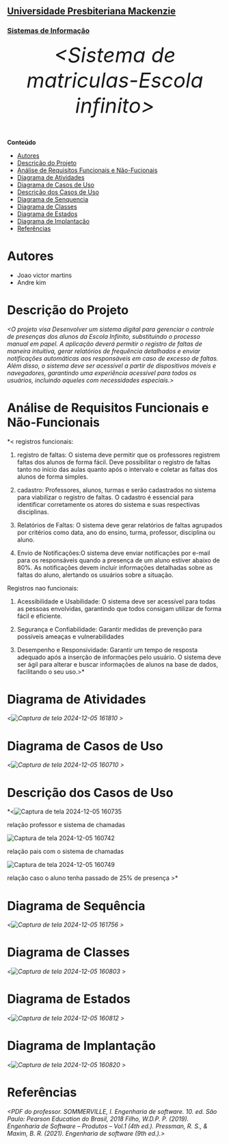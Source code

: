 <h2><a href= "https://www.mackenzie.br">Universidade Presbiteriana Mackenzie</a></h2>
<h3><a href= "https://www.mackenzie.br/graduacao/sao-paulo-higienopolis/sistemas-de-informacao">Sistemas de Informação</a></h3>


<font size="+12"><center>
*&lt;Sistema de matriculas-Escola infinito&gt;*
</center></font>

**Conteúdo**

- [Autores](#nome-alunos)
- [Descrição do Projeto](#introdução-do-projeto)
- [Análise de Requisitos Funcionais e Não-Fucionais](#descrição-dos-requisitos)
- [Diagrama de Atividades](#diagrama-de-atividades) 
- [Diagrama de Casos de Uso](#diagrama-de-comportamento-atores)
- [Descrição dos Casos de Uso](#descrição-das-funcões)
- [Diagrama de Senquencia](#diagrama-de-ordem-interações)
- [Diagrama de Classes](#diagrama-orientado-objetos)
- [Diagrama de Estados](#diagrama-estrutura-componente)
- [Diagrama de Implantação](#diagrama-de-hardware-software)
- [Referências](#referências)


# Autores

* Joao victor martins
* Andre kim


# Descrição do Projeto

*&lt;O projeto visa Desenvolver um sistema digital para gerenciar o controle de presenças dos alunos da Escola Infinito, substituindo o processo manual em papel. A aplicação deverá permitir o registro de faltas de maneira intuitiva, gerar relatórios de frequência detalhados e enviar notificações automáticas aos responsáveis em caso de excesso de faltas. Além disso, o sistema deve ser acessível a partir de dispositivos móveis e navegadores, garantindo uma experiência acessível para todos os usuários, incluindo aqueles com necessidades especiais.&gt;*

# Análise de Requisitos Funcionais e Não-Funcionais
*&lt;
registros funcionais:

1. registro de faltas: O sistema deve permitir que os professores registrem faltas dos alunos de forma fácil. Deve possibilitar o registro de faltas tanto no início das aulas quanto após o intervalo e coletar as faltas dos alunos de forma simples.

2. cadastro: Professores, alunos, turmas e serão cadastrados no sistema para viabilizar o registro de faltas. O cadastro é essencial para identificar corretamente os atores do sistema e suas respectivas disciplinas.

3. Relatórios de Faltas: O sistema deve gerar relatórios de faltas agrupados por critérios como data, ano do ensino, turma, professor, disciplina ou aluno.

4. Envio de Notificações:O sistema deve enviar notificações por e-mail para os responsáveis quando a presença de um aluno estiver abaixo de 80%.
As notificações devem incluir informações detalhadas sobre as faltas do aluno, alertando os usuários sobre a situação.

Registros nao funcionais:

1. Acessibilidade e Usabilidade: O sistema deve ser acessível para todas as pessoas envolvidas, garantindo que todos consigam utilizar de forma fácil e eficiente.

2. Segurança e Confiabilidade: Garantir medidas de prevenção para possíveis ameaças e vulnerabilidades

3. Desempenho e Responsividade: Garantir um tempo de resposta adequado após a inserção de informações pelo usuário.
O sistema deve ser ágil para alterar e buscar informações de alunos na base de dados, facilitando o seu uso.&gt;*

# Diagrama de Atividades

*&lt;![Captura de tela 2024-12-05 161810](https://github.com/user-attachments/assets/9cd447a8-a2cd-4328-9c70-98a1d5409164)
&gt;*

# Diagrama de Casos de Uso

*&lt;![Captura de tela 2024-12-05 160710](https://github.com/user-attachments/assets/2f837015-2d91-4025-977f-78c63d976e28)
&gt;*

# Descrição dos Casos de Uso

*&lt;![Captura de tela 2024-12-05 160735](https://github.com/user-attachments/assets/e216aa7f-373a-4313-9e96-f5c3693c3026)

relação professor e sistema de chamadas

![Captura de tela 2024-12-05 160742](https://github.com/user-attachments/assets/ce8f0971-5529-4443-b495-caf11b62e062)

relação pais com o sistema de chamadas

![Captura de tela 2024-12-05 160749](https://github.com/user-attachments/assets/74c7fca0-d454-432f-a857-f1eb46a296e9)

relação caso o aluno tenha passado de 25% de presença 
&gt;*

# Diagrama de Sequência

*&lt;![Captura de tela 2024-12-05 161756](https://github.com/user-attachments/assets/c6585522-91c7-4b1f-8231-7261a45f658f)
&gt;*

# Diagrama de Classes

*&lt;![Captura de tela 2024-12-05 160803](https://github.com/user-attachments/assets/30780450-8588-441e-8f23-80472a6a2bd5)
&gt;*

# Diagrama de Estados

*&lt;![Captura de tela 2024-12-05 160812](https://github.com/user-attachments/assets/14e65645-197e-4260-ae0f-053d14a2ab00)
&gt;*

# Diagrama de Implantação

*&lt;![Captura de tela 2024-12-05 160820](https://github.com/user-attachments/assets/8c17bc9f-a9c1-41ae-b984-d41af2e0c683)
&gt;*

# Referências

*&lt;PDF do professor. SOMMERVILLE, I. Engenharia de software. 10. ed. São Paulo: Pearson Education do Brasil, 2018 Filho, W.D.P. P. (2019). Engenharia de Software – Produtos – Vol.1 (4th ed.). Pressman, R. S., & Maxim, B. R. (2021). Engenharia de software (9th ed.).&gt;*
